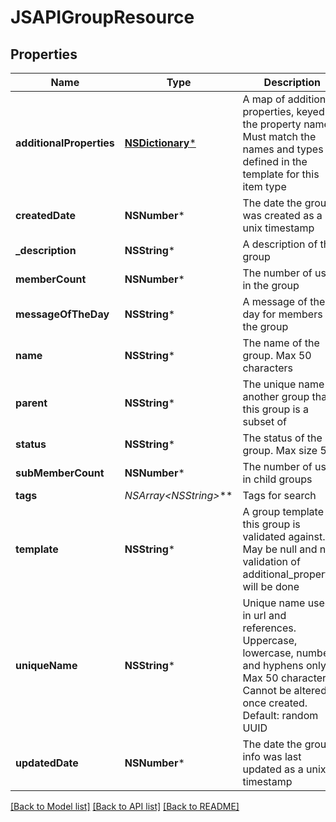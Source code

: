 # JSAPIGroupResource

## Properties
Name | Type | Description | Notes
------------ | ------------- | ------------- | -------------
**additionalProperties** | [**NSDictionary***](JSAPIProperty.md) | A map of additional properties, keyed on the property name.  Must match the names and types defined in the template for this item type | [optional] 
**createdDate** | **NSNumber*** | The date the group was created as a unix timestamp | [optional] 
**_description** | **NSString*** | A description of the group | [optional] 
**memberCount** | **NSNumber*** | The number of users in the group | [optional] 
**messageOfTheDay** | **NSString*** | A message of the day for members of the group | [optional] 
**name** | **NSString*** | The name of the group. Max 50 characters | 
**parent** | **NSString*** | The unique name of another group that this group is a subset of | [optional] 
**status** | **NSString*** | The status of the group. Max size 50 | [optional] 
**subMemberCount** | **NSNumber*** | The number of users in child groups | [optional] 
**tags** | **NSArray&lt;NSString*&gt;*** | Tags for search | [optional] 
**template** | **NSString*** | A group template this group is validated against. May be null and no validation of additional_properties will be done | [optional] 
**uniqueName** | **NSString*** | Unique name used in url and references. Uppercase, lowercase, numbers and hyphens only. Max 50 characters. Cannot be altered once created. Default: random UUID | [optional] 
**updatedDate** | **NSNumber*** | The date the group&#39;s info was last updated as a unix timestamp | [optional] 

[[Back to Model list]](../README.md#documentation-for-models) [[Back to API list]](../README.md#documentation-for-api-endpoints) [[Back to README]](../README.md)


